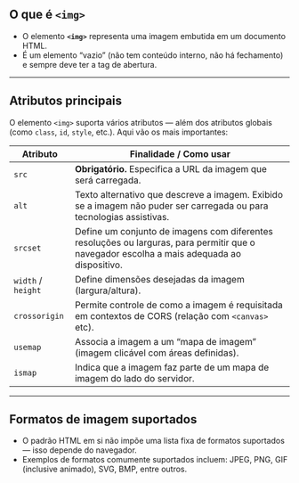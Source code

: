 ## O que é `<img>`

* O elemento **`<img>`** representa uma imagem embutida em um documento HTML. 
* É um elemento “vazio” (não tem conteúdo interno, não há fechamento) e sempre deve ter a tag de abertura. 

---

## Atributos principais

O elemento `<img>` suporta vários atributos — além dos atributos globais (como `class`, `id`, `style`, etc.). Aqui vão os mais importantes:

| Atributo           | Finalidade / Como usar                                                           |
| ------------------ | -------------------------------------------------------------------------------- |
| `src`              | **Obrigatório.** Especifica a URL da imagem que será carregada.                  |
| `alt`              | Texto alternativo que descreve a imagem. Exibido se a imagem não puder ser carregada ou para tecnologias assistivas. |
| `srcset`           | Define um conjunto de imagens com diferentes resoluções ou larguras, para permitir que o navegador escolha a mais adequada ao dispositivo. |
| `width` / `height` | Define dimensões desejadas da imagem (largura/altura).                           |
| `crossorigin`      | Permite controle de como a imagem é requisitada em contextos de CORS (relação com `<canvas>` etc). |
| `usemap`           | Associa a imagem a um “mapa de imagem” (imagem clicável com áreas definidas).    |
| `ismap`            | Indica que a imagem faz parte de um mapa de imagem do lado do servidor.          |

---

## Formatos de imagem suportados

* O padrão HTML em si não impõe uma lista fixa de formatos suportados — isso depende do navegador. 
* Exemplos de formatos comumente suportados incluem: JPEG, PNG, GIF (inclusive animado), SVG, BMP, entre outros. 
